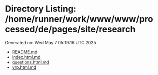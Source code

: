 # Directory Listing: /home/runner/work/www/www/processed/de/pages/site/research
Generated on: Wed May  7 05:19:16 UTC 2025

- [README.md](README.md)
- [index.html.md](index.html.md)
- [questions.html.md](questions.html.md)
- [vrp.html.md](vrp.html.md)
